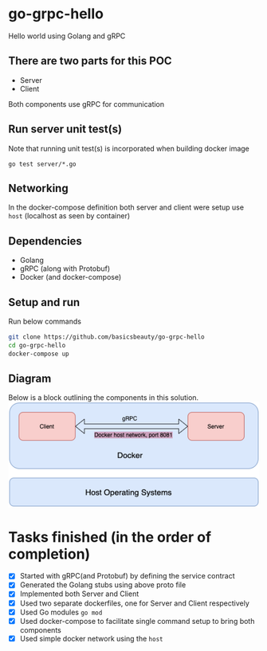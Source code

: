 # go-grpc-hello
Hello world using Golang and gRPC

## There are two parts for this POC
- Server
- Client

Both components use gRPC for communication

## Run server unit test(s)
Note that running unit test(s) is incorporated when building docker image
```
go test server/*.go
```

## Networking
In the docker-compose definition both server and client were setup use `host` (localhost as seen by container)

## Dependencies
- Golang
- gRPC (along with Protobuf)
- Docker (and docker-compose)

## Setup and run
Run below commands
```bash
git clone https://github.com/basicsbeauty/go-grpc-hello
cd go-grpc-hello
docker-compose up
```

## Diagram
Below is a block outlining the components in this solution. 
![Alt text](diagram.png?raw=true "Go gRPC Hello World")

# Tasks finished (in the order of completion)
- [x] Started with gRPC(and Protobuf) by defining the service contract
- [x] Generated the Golang stubs using above proto file
- [x] Implemented both Server and Client
- [x] Used two separate dockerfiles, one for Server and Client respectively
- [x] Used Go modules `go mod` 
- [x] Used docker-compose to facilitate single command setup to bring both components
- [x] Used simple docker network using the `host`  
